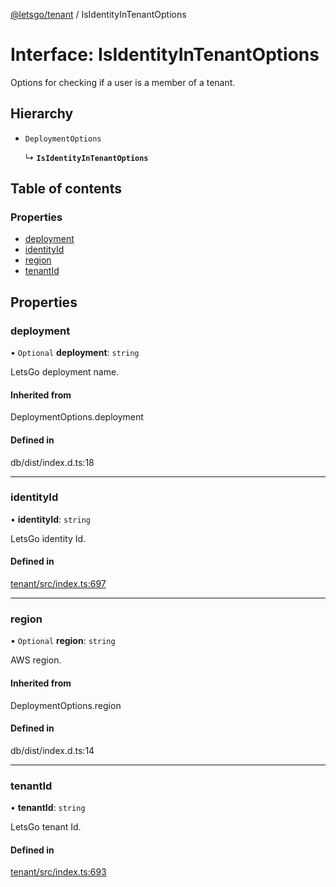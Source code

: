 [@letsgo/tenant](../README.md) / IsIdentityInTenantOptions

# Interface: IsIdentityInTenantOptions

Options for checking if a user is a member of a tenant.

## Hierarchy

- `DeploymentOptions`

  ↳ **`IsIdentityInTenantOptions`**

## Table of contents

### Properties

- [deployment](IsIdentityInTenantOptions.md#deployment)
- [identityId](IsIdentityInTenantOptions.md#identityid)
- [region](IsIdentityInTenantOptions.md#region)
- [tenantId](IsIdentityInTenantOptions.md#tenantid)

## Properties

### deployment

• `Optional` **deployment**: `string`

LetsGo deployment name.

#### Inherited from

DeploymentOptions.deployment

#### Defined in

db/dist/index.d.ts:18

___

### identityId

• **identityId**: `string`

LetsGo identity Id.

#### Defined in

[tenant/src/index.ts:697](https://github.com/tjanczuk/letsgo/blob/c32fd97/packages/tenant/src/index.ts#L697)

___

### region

• `Optional` **region**: `string`

AWS region.

#### Inherited from

DeploymentOptions.region

#### Defined in

db/dist/index.d.ts:14

___

### tenantId

• **tenantId**: `string`

LetsGo tenant Id.

#### Defined in

[tenant/src/index.ts:693](https://github.com/tjanczuk/letsgo/blob/c32fd97/packages/tenant/src/index.ts#L693)
